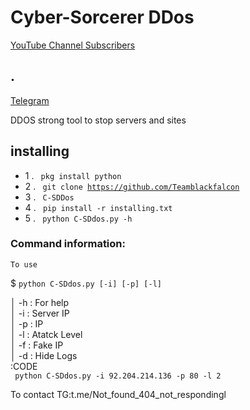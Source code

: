 # Cyber-Sorcerer DDos

[YouTube Channel Subscribers](https://youtu.be/JE_srze4gMQ)

## .
[Telegram](https://t.me/kali_linux_ar)


DDOS strong tool to stop servers and sites



## installing

- 1 . <code> pkg install python </code>
- 2 . <code> git clone https://github.com/Teamblackfalcon  </code>
- 3 . <code> C-SDDos </code>
- 4 . <code> pip install -r installing.txt </code>
- 5 . <code> python C-SDdos.py -h  </code>




### Command information:
    To use
$ <code>python C-SDdos.py [-i] [-p] [-l]    </code>     

│         -h : For help                          
│         -i : Server IP                        
│         -p : IP                   
│         -l : Atatck Level              
│         -f : Fake IP                            
│         -d : Hide Logs                       
                     :CODE  
<code> python C-SDdos.py -i 92.204.214.136 -p 80 -l  2 </code>


To contact TG:t.me/Not_found_404_not_respondingl
